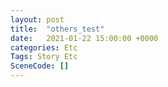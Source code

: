 ```yaml
---
layout: post
title:  "others_test"
date:   2021-01-22 15:00:00 +0000
categories: Etc
Tags: Story Etc
SceneCode: []
---
```

